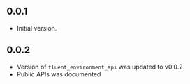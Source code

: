 ## 0.0.1

* Initial version.

## 0.0.2

* Version of `fluent_environment_api` was updated to v0.0.2
* Public APIs was documented